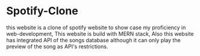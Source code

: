 # Spotify-Clone
this website is a clone of spotify website to show case my proficiency in web-development, This website is build with MERN stack, Also this website has integrated API of the songs database although it can only play the preview of the song as API's restrictions.
